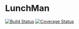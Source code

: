 # LunchMan

[![Build Status](https://travis-ci.org/MollieS/LunchMan.svg?branch=master)](https://travis-ci.org/MollieS/LunchMan) [![Coverage Status](https://coveralls.io/repos/github/MollieS/LunchMan/badge.svg?branch=master)](https://coveralls.io/github/MollieS/LunchMan?branch=master)


